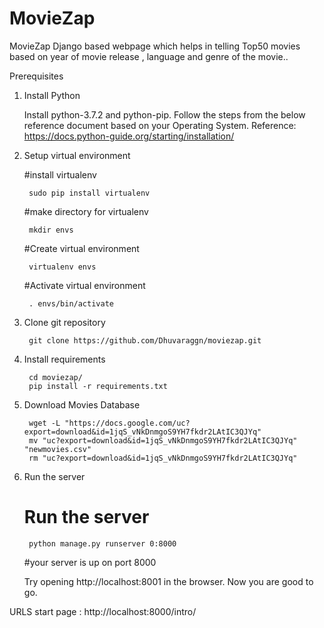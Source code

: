 # MovieZap
MovieZap Django based webpage which helps in telling Top50 movies based on year of movie release , language and genre of the movie..

Prerequisites
1. Install Python

    Install python-3.7.2 and python-pip. Follow the steps from the below reference document based on your Operating System.                           Reference: https://docs.python-guide.org/starting/installation/

2. Setup virtual environment

    #install virtualenv 
    
        sudo pip install virtualenv

    #make directory for virtualenv
    
        mkdir envs

    #Create virtual environment
    
        virtualenv envs

    #Activate virtual environment
        
        . envs/bin/activate

3. Clone git repository

        git clone https://github.com/Dhuvaraggn/moviezap.git
    
4. Install requirements

        cd moviezap/
        pip install -r requirements.txt

5. Download Movies Database

        wget -L "https://docs.google.com/uc?export=download&id=1jqS_vNkDnmgoS9YH7fkdr2LAtIC3QJYq"
        mv "uc?export=download&id=1jqS_vNkDnmgoS9YH7fkdr2LAtIC3QJYq" "newmovies.csv"
        rm "uc?export=download&id=1jqS_vNkDnmgoS9YH7fkdr2LAtIC3QJYq"
 
6. Run the server

    # Run the server
        python manage.py runserver 0:8000

    #your server is up on port 8000
    
    Try opening http://localhost:8001 in the browser. Now you are good to go.

URLS
    start page : http://localhost:8000/intro/
    
